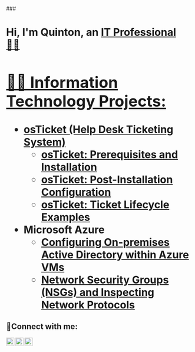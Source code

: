 ###<h1>Hi, I'm Quinton, an <a href="https://linkedin.com/in/Josh">IT Professional  👌🏾

<h2>👨‍💻 Information Technology Projects:</h2>

- <b>osTicket (Help Desk Ticketing System)</b>
  - [osTicket: Prerequisites and Installation](https://github.com/QuintonJackson/osticket-prereqs)
  - [osTicket: Post-Installation Configuration](https://github.com/QuintonJackson/post-install-config)
  - [osTicket: Ticket Lifecycle Examples](https://github.com/QuintonJackson/ticket-lifecycle)
- <b>Microsoft Azure</b>
  - [Configuring On-premises Active Directory within Azure VMs](https://github.com/QuintonJackson/configure-ad)
  - [Network Security Groups (NSGs) and Inspecting Network Protocols](https://github.com/QuintonJackson/azure-network-protocols)

<h2>🤳Connect with me:</h2>

[<img align="left" alt="Josh | Twitter" width="22px" src="https://cdn.jsdelivr.net/npm/simple-icons@v3/icons/twitter.svg" />][twitter]
[<img align="left" alt="Josh | LinkedIn" width="22px" src="https://cdn.jsdelivr.net/npm/simple-icons@v3/icons/linkedin.svg" />][linkedin]
[<img align="left" alt="Josh | Instagram" width="22px" src="https://cdn.jsdelivr.net/npm/simple-icons@v3/icons/instagram.svg" />][instagram]

[twitter]: https://twitter.com/Josh
[instagram]: https://www.instagram.com/Josh
[linkedin]: https://linkedin.com/in/Josh

<!--
**QuintonJackson/QuintonJackson** is a ✨ _special_ ✨ repository because its `README.md` (this file) appears on your GitHub profile.

Here are some ideas to get you started:

- 🔭 I’m currently working on ...
- 🌱 I’m currently learning ...
- 👯 I’m looking to collaborate on ...
- 🤔 I’m looking for help with ...
- 💬 Ask me about ...
- 📫 How to reach me: ...
- 😄 Pronouns: ...
- ⚡ Fun fact: ...
-->
